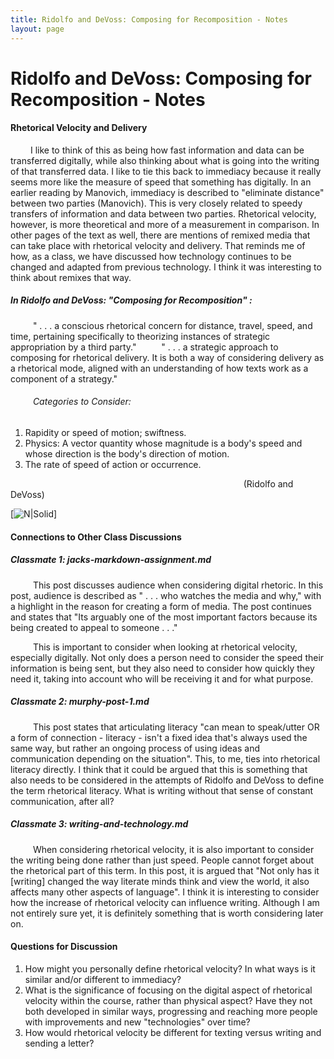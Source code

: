 ```yaml
---
title: Ridolfo and DeVoss: Composing for Recomposition - Notes
layout: page
---
```


# Ridolfo and DeVoss: Composing for Recomposition - Notes
#### Rhetorical Velocity and Delivery

&emsp; &emsp;I like to think of this as being how fast information and data can be transferred digitally, while also thinking about what is going into the writing of that transferred data. I like to tie this back to immediacy because it really seems more like the measure of speed that something has digitally. In an earlier reading by Manovich, immediacy is described to "eliminate distance" between two parties (Manovich). This is very closely related to speedy transfers of information and data between two parties. Rhetorical velocity, however, is more theoretical and more of a measurement in comparison. In other pages of the text as well, there are mentions of remixed media that can take place with rhetorical velocity and delivery. That reminds me of how, as a class, we have discussed how technology continues to be changed and adapted from previous technology. I think it was interesting to think about remixes that way. 

##### In Ridolfo and DeVoss: "Composing for Recomposition" :

&emsp; &emsp;  " . . . a conscious rhetorical concern for distance, travel, speed, and time, pertaining specifically to theorizing instances of strategic appropriation by a third party."
&emsp; &emsp; " . . . a strategic approach to composing for rhetorical delivery. It is both a way of considering delivery as a rhetorical mode, aligned with an understanding of how texts work as a component of a strategy."

###### &emsp; &emsp; Categories to Consider:

1. Rapidity or speed of motion; swiftness.
2. Physics: A vector quantity whose magnitude is a body's speed and whose direction is the body's direction of motion.
3. The rate of speed of action or occurrence.

&emsp; &emsp; &emsp; &emsp; &emsp; &emsp; &emsp; &emsp; &emsp; &emsp; &emsp; &emsp; &emsp; &emsp; &emsp; &emsp; &emsp; &emsp; &emsp; &emsp;&emsp; (Ridolfo and DeVoss)

[![N|Solid](https://kairos.technorhetoric.net/13.2/topoi/ridolfo_devoss/images/diagramforrhetvelocity.jpg)]

#### Connections to Other Class Discussions

##### Classmate 1: jacks-markdown-assignment.md
&emsp; &emsp; This post discusses audience when considering digital rhetoric. In this post, audience is described as " . . . who watches the media and why," with a highlight in the reason for creating a form of media. The post continues and states that "Its arguably one of the most important factors because its being created to appeal to someone . . ."

&emsp; &emsp; This is important to consider when looking at rhetorical velocity, especially digitally. Not only does a person need to consider the speed their information is being sent, but they also need to consider how quickly they need it, taking into account who will be receiving it and for what purpose. 
&emsp;

##### Classmate 2: murphy-post-1.md
&emsp; &emsp; This post states that articulating literacy "can mean to speak/utter OR a form of connection - literacy - isn't a fixed idea that's always used the same way, but rather an ongoing process of using ideas and communication depending on the situation". This, to me, ties into rhetorical literacy directly. I think that it could be argued that this is something that also needs to be considered in the attempts of Ridolfo and DeVoss to define the term rhetorical literacy. What is writing without that sense of constant communication, after all?
&emsp;
##### Classmate 3: writing-and-technology.md
&emsp; &emsp; When considering rhetorical velocity, it is also important to consider the writing being done rather than just speed. People cannot forget about the rhetorical part of this term. In this post, it is argued that "Not only has it [writing] changed the way literate minds think and view the world, it also affects many other aspects of language". I think it is interesting to consider how the increase of rhetorical velocity can influence writing. Although I am not entirely sure yet, it is definitely something that is worth considering later on. 
&emsp;

#### Questions for Discussion

1. How might you personally define rhetorical velocity? In what ways is it similar and/or different to immediacy? 
2. What is the significance of focusing on the digital aspect of rhetorical velocity within the course, rather than physical aspect? Have they not both developed in similar ways, progressing and reaching more people with improvements and new "technologies" over time?
3. How would rhetorical velocity be different for texting versus writing and sending a letter?
